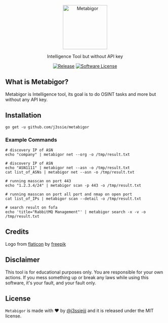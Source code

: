 <p align="center">
  <img alt="Metabigor" src="https://image.flaticon.com/icons/svg/2303/2303030.svg" height="140" />
  <p align="center">Intelligence Tool but without API key</p>
  <p align="center">
    <a href="https://github.com/j3ssie/metabigor"><img alt="Release" src="https://img.shields.io/badge/version-0.3-red.svg"></a>
    <a href=""><img alt="Software License" src="https://img.shields.io/badge/license-MIT-brightgreen.svg?style=flat-square"></a>
  </p>
</p>

## What is Metabigor?
Metabigor is Intelligence tool, its goal is to do OSINT tasks and more but without any API key.


## Installation

```
go get -u github.com/j3ssie/metabigor
```

### Example Commands

```
# discovery IP of ASN
echo "company" | metabigor net --org -o /tmp/result.txt

# discovery IP of ASN
echo "ASN1111" | metabigor net --asn -o /tmp/result.txt
cat list_of_ASNs | metabigor net --asn -o /tmp/result.txt

# running masscan on port 443
echo "1.2.3.4/24" | metabigor scan -p 443 -o /tmp/result.txt

# running masscan on port all port and nmap on open port
cat list_of_IPs | metabigor scan --detail -o /tmp/result.txt

# search result on fofa
echo 'title="RabbitMQ Management"' | metabigor search -x -v -o /tmp/result.txt
```

## Credits

Logo from [flaticon](https://www.flaticon.com/free-icon/metabolism_1774457) by [freepik
](https://www.flaticon.com/authors/freepik)

## Disclaimer

This tool is for educational purposes only. You are responsible for your own actions. If you mess something up or break any laws while using this software, it's your fault, and your fault only.

## License

`Metabigor` is made with ♥  by [@j3ssiejjj](https://twitter.com/j3ssiejjj) and it is released under the MIT license.
